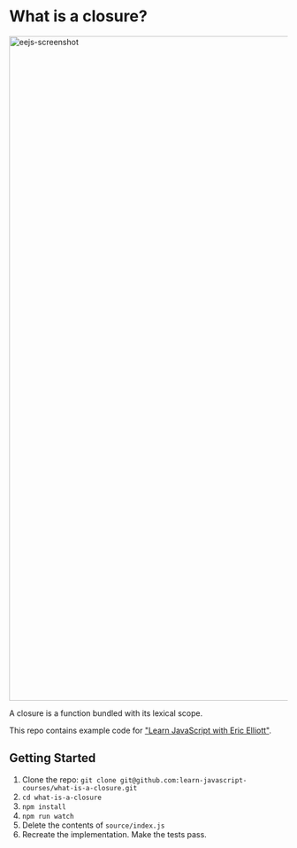# What is a closure?

<a href="https://ericelliottjs.com"><img width="1200" alt="eejs-screenshot" src="https://cloud.githubusercontent.com/assets/364727/8640836/76d86618-28c3-11e5-8b6e-27d9cd72180e.png"></a>

A closure is a function bundled with its lexical scope.

This repo contains example code for ["Learn JavaScript with Eric Elliott"](https://ericelliottjs.com/).

## Getting Started

1. Clone the repo: `git clone git@github.com:learn-javascript-courses/what-is-a-closure.git`
2. `cd what-is-a-closure`
3. `npm install`
4. `npm run watch`
5. Delete the contents of `source/index.js`
6. Recreate the implementation. Make the tests pass.
